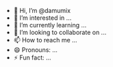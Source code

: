 - 👋 Hi, I’m @damumix
- 👀 I’m interested in ...
- 🌱 I’m currently learning ...
- 💞️ I’m looking to collaborate on ...
- 📫 How to reach me ...
- 😄 Pronouns: ...
- ⚡ Fun fact: ...

<!---
damumix/damumix is a ✨ special ✨ repository because its `README.md` (this file) appears on your GitHub profile.
You can click the Preview link to take a look at your changes.
--->
